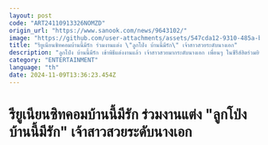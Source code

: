 ```yaml
---
layout: post
code: "ART24110913326NOMZD"
origin_url: "https://www.sanook.com/news/9643102/"
image: "https://github.com/user-attachments/assets/547cda12-9310-485a-b543-d06bd4ccd342"
title: "รียูเนียนซิทคอมบ้านนี้มีรัก ร่วมงานแต่ง \"ลูกโป่ง บ้านนี้มีรัก\" เจ้าสาวสวยระดับนางเอก"
description: "ลูกโป่ง บ้านนี้มีรัก เข้าพิธีแต่งงานแล้ว เจ้าสาวสวยมากระดับนางเอก เพื่อนๆ ในซีรีส์ฮิตร่วมยินดีอย่างอบอุ่น"
category: "ENTERTAINMENT"
language: "th"
date: 2024-11-09T13:36:23.454Z
---
```


# รียูเนียนซิทคอมบ้านนี้มีรัก ร่วมงานแต่ง "ลูกโป่ง บ้านนี้มีรัก" เจ้าสาวสวยระดับนางเอก